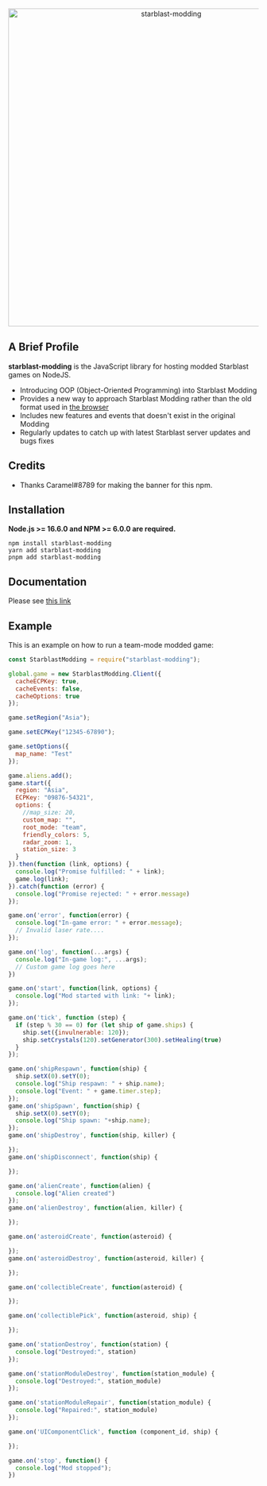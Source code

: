 <div align="center">
  <br />
  <p>
    <a href="https://bhpsngum.github.io/starblast/starblast-modding/"><img src="https://bhpsngum.github.io/starblast/starblast-modding/banner.png" width="640" alt="starblast-modding" /></a>
  </p>
</div>

## A Brief Profile
**starblast-modding** is the JavaScript library for hosting modded Starblast games on NodeJS.
* Introducing OOP (Object-Oriented Programming) into Starblast Modding
* Provides a new way to approach Starblast Modding rather than the old format used in [the browser](https://starblast.io/modding.html)
* Includes new features and events that doesn't exist in the original Modding
* Regularly updates to catch up with latest Starblast server updates and bugs fixes

## Credits
* Thanks Caramel#8789 for making the banner for this npm.

## Installation
**Node.js >= 16.6.0 and NPM >= 6.0.0 are required.**

```
npm install starblast-modding
yarn add starblast-modding
pnpm add starblast-modding
```

## Documentation
Please see [this link](https://bhpsngum.github.io/starblast/starblast-modding/)

## Example
This is an example on how to run a team-mode modded game:
```js
const StarblastModding = require("starblast-modding");

global.game = new StarblastModding.Client({
  cacheECPKey: true,
  cacheEvents: false,
  cacheOptions: true
});

game.setRegion("Asia");

game.setECPKey("12345-67890");

game.setOptions({
  map_name: "Test"
});

game.aliens.add();
game.start({
  region: "Asia",
  ECPKey: "09876-54321",
  options: {
    //map_size: 20,
    custom_map: "",
    root_mode: "team",
    friendly_colors: 5,
    radar_zoom: 1,
    station_size: 3
  }
}).then(function (link, options) {
  console.log("Promise fulfilled: " + link);
  game.log(link);
}).catch(function (error) {
  console.log("Promise rejected: " + error.message)
});

game.on('error', function(error) {
  console.log("In-game error: " + error.message);
  // Invalid laser rate....
});

game.on('log', function(...args) {
  console.log("In-game log:", ...args);
  // Custom game log goes here
})

game.on('start', function(link, options) {
  console.log("Mod started with link: "+ link);
});

game.on('tick', function (step) {
  if (step % 30 == 0) for (let ship of game.ships) {
    ship.set({invulnerable: 120});
    ship.setCrystals(120).setGenerator(300).setHealing(true)
  }
});

game.on('shipRespawn', function(ship) {
  ship.setX(0).setY(0);
  console.log("Ship respawn: " + ship.name);
  console.log("Event: " + game.timer.step);
});
game.on('shipSpawn', function(ship) {
  ship.setX(0).setY(0);
  console.log("Ship spawn: "+ship.name);
});
game.on('shipDestroy', function(ship, killer) {

});
game.on('shipDisconnect', function(ship) {

});

game.on('alienCreate', function(alien) {
  console.log("Alien created")
});
game.on('alienDestroy', function(alien, killer) {

});

game.on('asteroidCreate', function(asteroid) {

});
game.on('asteroidDestroy', function(asteroid, killer) {

});

game.on('collectibleCreate', function(asteroid) {

});

game.on('collectiblePick', function(asteroid, ship) {

});

game.on('stationDestroy', function(station) {
  console.log("Destroyed:", station)
});

game.on('stationModuleDestroy', function(station_module) {
  console.log("Destroyed:", station_module)
});

game.on('stationModuleRepair', function(station_module) {
  console.log("Repaired:", station_module)
});

game.on('UIComponentClick', function (component_id, ship) {

});

game.on('stop', function() {
  console.log("Mod stopped");
})
```

